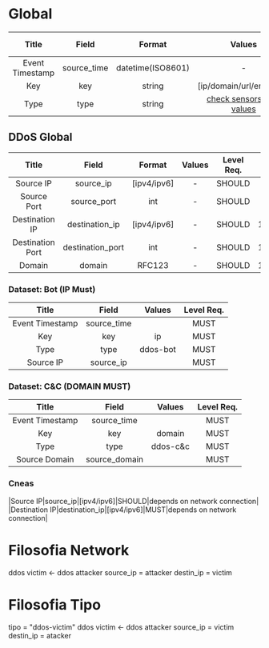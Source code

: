 # Global

|Title|Field|Format|Values|Level Req.|Example|Description|
|:---:|:---:|:---:|:---:|:---:|:---:|:-----------:|
|Event Timestamp|source_time|datetime(ISO8601)|-|MUST|2014-07-15T00:16:29+00:00||
|Key|key|string|[ip/domain/url/email/uri]|MUST|domain|....|
|Type|type|string|[check sensors type values](http://nowhere.com)|MUST|malicious-website|....|

## DDoS Global
|Title|Field|Format|Values|Level Req.|Example|Description|
|:---:|:---:|:---:|:---:|:---:|:---:|:-----------:|
|Source IP|source_ip|[ipv4/ipv6]|-|SHOULD|193.136.2.192|.---|
|Source Port|source_port|int|-|SHOULD|193.136.2.192|.---|
|Destination IP|destination_ip|[ipv4/ipv6]|-|SHOULD|193.136.100.192|.---|
|Destination Port|destination_port|int|-|SHOULD|193.136.100.192|.---|
|Domain|domain|RFC123|-|SHOULD|193.136.100.192|.---|

### Dataset: Bot (IP Must)

|Title|Field|Values|Level Req.|
|:---:|:---:|:---:|:---:|
|Event Timestamp|source_time|<dynamic>|MUST|
|Key|key|ip|MUST|
|Type|type|ddos-bot|MUST|
|Source IP|source_ip|<dynamic>|MUST|

### Dataset: C&C (DOMAIN MUST)
|Title|Field|Values|Level Req.|
|:---:|:---:|:---:|:---:|
|Event Timestamp|source_time|<dynamic>|MUST|
|Key|key|domain|MUST|
|Type|type|ddos-c&c|MUST|
|Source Domain|source_domain|<dynamic>|MUST|


### Cneas
|Source IP|source_ip|[ipv4/ipv6]|SHOULD|depends on network connection|
|Destination IP|destination_ip|[ipv4/ipv6]|MUST|depends on network connection|

Filosofia Network
===========
ddos victim <- ddos attacker
source_ip = attacker
destin_ip = victim  


Filosofia Tipo
===========
tipo = "ddos-victim"
ddos victim <- ddos attacker
source_ip = victim
destin_ip = atacker  
